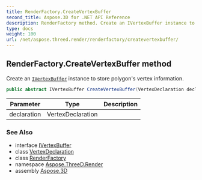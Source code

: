 ```yaml
---
title: RenderFactory.CreateVertexBuffer
second_title: Aspose.3D for .NET API Reference
description: RenderFactory method. Create an IVertexBuffer instance to store polygons vertex information
type: docs
weight: 100
url: /net/aspose.threed.render/renderfactory/createvertexbuffer/
---
```

## RenderFactory.CreateVertexBuffer method

Create an [`IVertexBuffer`](../../ivertexbuffer/) instance to store polygon's vertex information.

```csharp
public abstract IVertexBuffer CreateVertexBuffer(VertexDeclaration declaration)
```

| Parameter | Type | Description |
| --- | --- | --- |
| declaration | VertexDeclaration |  |

### See Also

* interface [IVertexBuffer](../../ivertexbuffer/)
* class [VertexDeclaration](../../../aspose.threed.utilities/vertexdeclaration/)
* class [RenderFactory](../)
* namespace [Aspose.ThreeD.Render](../../renderfactory/)
* assembly [Aspose.3D](../../../)


